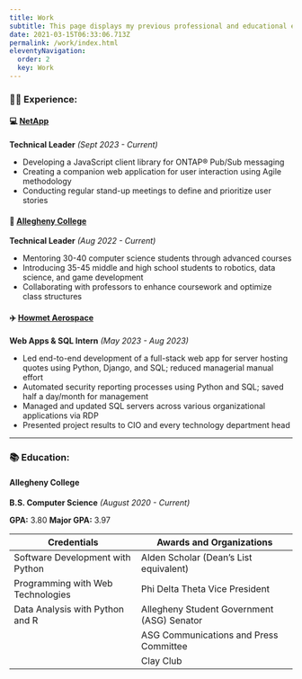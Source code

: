 ```yaml
---
title: Work
subtitle: This page displays my previous professional and educational experiences.
date: 2021-03-15T06:33:06.713Z
permalink: /work/index.html
eleventyNavigation:
  order: 2
  key: Work
---
```

### 👩‍💻 Experience:

#### 💻 [NetApp](https://www.linkedin.com/company/netapp/)

**Technical Leader** *(Sept 2023 - Current)*

* Developing a JavaScript client library for ONTAP® Pub/Sub messaging
* Creating a companion web application for user interaction using Agile methodology
* Conducting regular stand-up meetings to define and prioritize user stories

#### 🏫 [Allegheny College](https://www.cs.allegheny.edu/teaching/technicalleaders/)

**Technical Leader** *(Aug 2022 - Current)*

* Mentoring 30-40 computer science students through advanced courses
* Introducing 35-45 middle and high school students to robotics, data science, and game development
* Collaborating with professors to enhance coursework and optimize class structures

#### ✈️ [Howmet Aerospace](https://www.linkedin.com/company/howmet-aerospace/)

**Web Apps & SQL Intern** *(May 2023 - Aug 2023)*

* Led end-to-end development of a full-stack web app for server hosting quotes using Python, Django, and SQL; reduced managerial manual effort
* Automated security reporting processes using Python and SQL; saved half a day/month for management
* Managed and updated SQL servers across various organizational applications via RDP
* Presented project results to CIO and every technology department head

- - -

### 📚 Education:

#### Allegheny College

**B.S. Computer Science** *(August 2020 - Current)*

**GPA:** 3.80
**Major GPA:** 3.97

|**Credentials**|**Awards and Organizations**|
|---------------|----------------------------|
|Software Development with Python|Alden Scholar (Dean’s List equivalent)|
|Programming with Web Technologies|Phi Delta Theta Vice President|
|Data Analysis with Python and R|Allegheny Student Government (ASG) Senator|
||ASG Communications and Press Committee|
||Clay Club|

